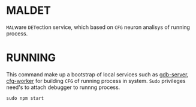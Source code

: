 # MALDET

`MAL`ware `DET`ection service, which based on `CFG` neuron analisys of running process.

# RUNNING
This command make up a bootstrap of local services such as [gdb-server](https://github.com/dezmound/gdb-server), [cfg-worker](https://github.com/dezmound/cfg) for building `CFG` of running process in system. `Sudo` privileges need's to attach debugger to runnng process.
```
sudo npm start
``` 
